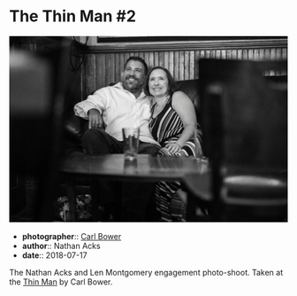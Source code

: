 # The Thin Man \#2

![Nathan and Len sitting in the back corner of the Thin Man](assets/2018-07-17-set-1-the-thin-man-02.webp)

* **photographer**:: [Carl Bower](https://carlbowerphotos.com)
* **author**:: Nathan Acks
* **date**:: 2018-07-17

The Nathan Acks and Len Montgomery engagement photo-shoot. Taken at the [Thin Man](http://www.thinmantavern.com) by Carl Bower.
